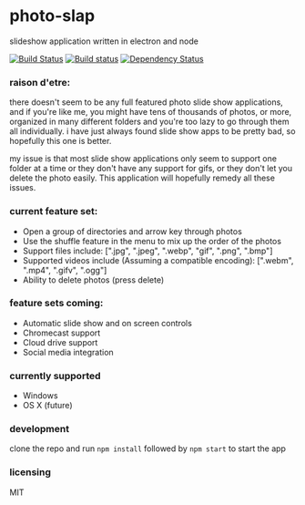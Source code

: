# photo-slap
slideshow application written in electron and node

[![Build Status](https://travis-ci.org/eddysant/photo-slap.svg?branch=master)](https://travis-ci.org/eddysant/photo-slap) 
[![Build status](https://ci.appveyor.com/api/projects/status/pqgyrkl9y307s49r/branch/master?svg=true)](https://ci.appveyor.com/project/eddysant/photo-slap/branch/master)
[![Dependency Status](https://www.versioneye.com/user/projects/573232bea0ca350034be760c/badge.svg?style=flat)](https://www.versioneye.com/user/projects/573232bea0ca350034be760c)


### raison d'etre:
there doesn't seem to be any full featured photo slide show applications, and if you're like me, you might have tens of thousands of photos, or more, organized in many different folders and you're too lazy to go through them all individually. i have just always found slide show apps to be pretty bad, so hopefully this one is better. 

my issue is that most slide show applications only seem to support one folder at a time or they don't have any support for gifs, or they don't let you delete the photo easily. This application will hopefully remedy all these issues.

### current feature set:
* Open a group of directories and arrow key through photos
* Use the shuffle feature in the menu to mix up the order of the photos
* Support files include: [".jpg", ".jpeg", ".webp", "gif", ".png", ".bmp"]
* Supported videos include (Assuming a compatible encoding): [".webm", ".mp4", ".gifv", ".ogg"] 
* Ability to delete photos (press delete)

### feature sets coming:
* Automatic slide show and on screen controls
* Chromecast support
* Cloud drive support
* Social media integration

### currently supported
* Windows
* OS X (future)

### development
clone the repo and run `npm install` followed by `npm start` to start the app

### licensing
MIT
